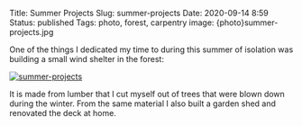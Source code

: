 Title: Summer Projects
Slug: summer-projects
Date: 2020-09-14 8:59
Status: published
Tags: photo, forest, carpentry
image: {photo}summer-projects.jpg

One of the things I dedicated my time to during this summer of isolation was building a small wind shelter in the forest:

[![summer-projects]({photo}summer-projects.jpg "summer-projects")]({static}/pic/summer-projects.jpg)


It is made from lumber that I cut myself out of trees that were blown down during the winter. From the same material I also built a
garden shed and renovated the deck at home.
